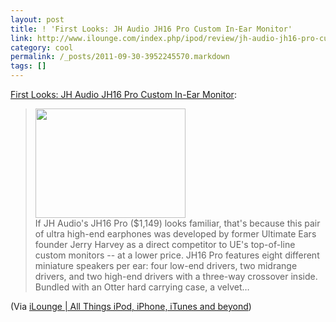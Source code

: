 ```yaml
---
layout: post
title: ! 'First Looks: JH Audio JH16 Pro Custom In-Ear Monitor'
link: http://www.ilounge.com/index.php/ipod/review/jh-audio-jh16-pro-custom-in-ear-monitor/
category: cool
permalink: /_posts/2011-09-30-3952245570.markdown
tags: []
---
```


<p><a href="http://www.ilounge.com/index.php/ipod/review/jh-audio-jh16-pro-custom-in-ear-monitor/">First Looks: JH Audio JH16 Pro Custom In-Ear Monitor</a>:</p>
<blockquote>
<p><img src="http://assets.ilounge.com/images/reviews_jhaudio/jh16pro/cache/6-240x175.jpg" border="0" alt="" width="240" height="175" /><br /> If JH Audio's JH16 Pro ($1,149) looks familiar, that's because this pair of ultra high-end earphones was developed by former Ultimate Ears founder Jerry Harvey as a direct competitor to UE's top-of-line custom monitors -- at a lower price. JH16 Pro features eight different miniature speakers per ear: four low-end drivers, two midrange drivers, and two high-end drivers with a three-way crossover inside. Bundled with an Otter hard carrying case, a velvet…</p>
</blockquote>
<p>(Via <a href="http://www.iLounge.com">iLounge | All Things iPod, iPhone, iTunes and beyond</a>)</p>
